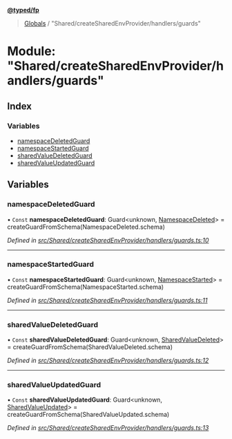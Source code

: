 **[@typed/fp](../README.md)**

> [Globals](../globals.md) / "Shared/createSharedEnvProvider/handlers/guards"

# Module: "Shared/createSharedEnvProvider/handlers/guards"

## Index

### Variables

* [namespaceDeletedGuard](_shared_createsharedenvprovider_handlers_guards_.md#namespacedeletedguard)
* [namespaceStartedGuard](_shared_createsharedenvprovider_handlers_guards_.md#namespacestartedguard)
* [sharedValueDeletedGuard](_shared_createsharedenvprovider_handlers_guards_.md#sharedvaluedeletedguard)
* [sharedValueUpdatedGuard](_shared_createsharedenvprovider_handlers_guards_.md#sharedvalueupdatedguard)

## Variables

### namespaceDeletedGuard

• `Const` **namespaceDeletedGuard**: Guard\<unknown, [NamespaceDeleted](_shared_core_events_namespaceevent_.namespacedeleted.md)> = createGuardFromSchema(NamespaceDeleted.schema)

*Defined in [src/Shared/createSharedEnvProvider/handlers/guards.ts:10](https://github.com/TylorS/typed-fp/blob/f27ba3e/src/Shared/createSharedEnvProvider/handlers/guards.ts#L10)*

___

### namespaceStartedGuard

• `Const` **namespaceStartedGuard**: Guard\<unknown, [NamespaceStarted](_shared_core_events_namespaceevent_.namespacestarted.md)> = createGuardFromSchema(NamespaceStarted.schema)

*Defined in [src/Shared/createSharedEnvProvider/handlers/guards.ts:11](https://github.com/TylorS/typed-fp/blob/f27ba3e/src/Shared/createSharedEnvProvider/handlers/guards.ts#L11)*

___

### sharedValueDeletedGuard

• `Const` **sharedValueDeletedGuard**: Guard\<unknown, [SharedValueDeleted](_shared_core_events_sharedvalueevent_.sharedvaluedeleted.md)> = createGuardFromSchema(SharedValueDeleted.schema)

*Defined in [src/Shared/createSharedEnvProvider/handlers/guards.ts:12](https://github.com/TylorS/typed-fp/blob/f27ba3e/src/Shared/createSharedEnvProvider/handlers/guards.ts#L12)*

___

### sharedValueUpdatedGuard

• `Const` **sharedValueUpdatedGuard**: Guard\<unknown, [SharedValueUpdated](_shared_core_events_sharedvalueevent_.sharedvalueupdated.md)> = createGuardFromSchema(SharedValueUpdated.schema)

*Defined in [src/Shared/createSharedEnvProvider/handlers/guards.ts:13](https://github.com/TylorS/typed-fp/blob/f27ba3e/src/Shared/createSharedEnvProvider/handlers/guards.ts#L13)*
